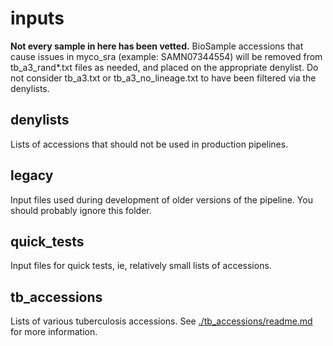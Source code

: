 # inputs

**Not every sample in here has been vetted.** BioSample accessions that cause issues in myco_sra (example: SAMN07344554) will be removed from tb_a3_rand*.txt files as needed, and placed on the appropriate denylist. Do not consider tb_a3.txt or tb_a3_no_lineage.txt to have been filtered via the denylists.

## denylists
Lists of accessions that should not be used in production pipelines.

## legacy
Input files used during development of older versions of the pipeline. You should probably ignore this folder.

## quick_tests
Input files for quick tests, ie, relatively small lists of accessions.

## tb_accessions
Lists of various tuberculosis accessions. See [./tb_accessions/readme.md](./tb_accessions/readme.md) for more information.